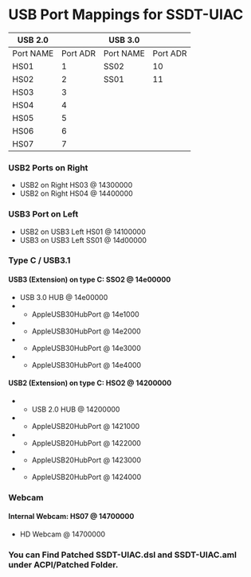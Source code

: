 # USB Port Mappings for SSDT-UIAC


| USB 2.0   |          | USB 3.0   |          |
|-----------|----------|-----------|----------|
| Port NAME | Port ADR | Port NAME | Port ADR |
| HS01      | 1        | SS02      | 10       |
| HS02      | 2        | SS01      | 11       |
| HS03      | 3        |           |          |
| HS04      | 4        |           |          |
| HS05      | 5        |           |          |
| HS06      | 6        |           |          |
| HS07      | 7        |           |          |



### USB2 Ports on Right
- USB2 on Right HS03 @ 14300000
- USB2 on Right HS04 @ 14400000



### USB3 Port on Left

- USB2 on USB3 Left HS01 @ 14100000
- USB3 on USB3 Left SS01 @ 14d00000



### Type C / USB3.1

#### USB3 (Extension) on type C: SSO2 @ 14e00000
- USB 3.0 HUB @ 14e00000
- - AppleUSB30HubPort @ 14e1000
- - AppleUSB30HubPort @ 14e2000
- - AppleUSB30HubPort @ 14e3000
- - AppleUSB30HubPort @ 14e4000

#### USB2 (Extension) on type C: HSO2 @ 14200000
- - USB 2.0 HUB @ 14200000
- - AppleUSB20HubPort @ 1421000
- - AppleUSB20HubPort @ 1422000
- - AppleUSB20HubPort @ 1423000
- - AppleUSB20HubPort @ 1424000



### Webcam

#### Internal Webcam: HS07 @ 14700000
 - HD Webcam @ 14700000




### You can Find Patched SSDT-UIAC.dsl and SSDT-UIAC.aml under ACPI/Patched Folder.
 
 

